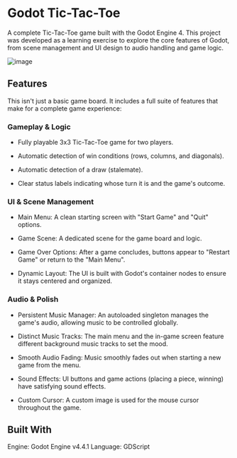 # Godot Tic-Tac-Toe
A complete Tic-Tac-Toe game built with the Godot Engine 4. This project was developed as a learning exercise to explore the core features of Godot, from scene management and UI design to audio handling and game logic.

![image](https://github.com/user-attachments/assets/e1faab41-f805-4771-927e-cbe63098a2dd)


## Features
This isn't just a basic game board. It includes a full suite of features that make for a complete game experience:

### Gameplay & Logic

- Fully playable 3x3 Tic-Tac-Toe game for two players.

- Automatic detection of win conditions (rows, columns, and diagonals).

- Automatic detection of a draw (stalemate).

- Clear status labels indicating whose turn it is and the game's outcome.

### UI & Scene Management

- Main Menu: A clean starting screen with "Start Game" and "Quit" options.

- Game Scene: A dedicated scene for the game board and logic.

- Game Over Options: After a game concludes, buttons appear to "Restart Game" or return to the "Main Menu".

- Dynamic Layout: The UI is built with Godot's container nodes to ensure it stays centered and organized.

### Audio & Polish

- Persistent Music Manager: An autoloaded singleton manages the game's audio, allowing music to be controlled globally.

- Distinct Music Tracks: The main menu and the in-game screen feature different background music tracks to set the mood.

- Smooth Audio Fading: Music smoothly fades out when starting a new game from the menu.

- Sound Effects: UI buttons and game actions (placing a piece, winning) have satisfying sound effects.

- Custom Cursor: A custom image is used for the mouse cursor throughout the game.

## Built With
Engine: Godot Engine v4.4.1
Language: GDScript
